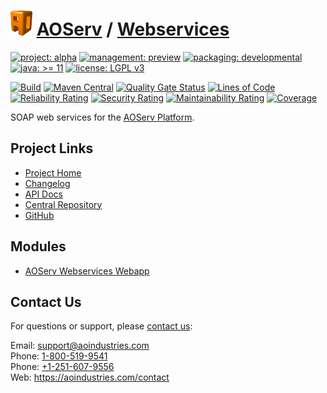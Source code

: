 # [<img src="ao-logo.png" alt="AO Logo" width="35" height="40">](https://github.com/ao-apps) [AOServ](https://aoindustries.com/aoserv/) / [Webservices](https://github.com/ao-apps/aoserv-webservices)

[![project: alpha](https://aoindustries.com/ao-badges/project-alpha.svg)](https://aoindustries.com/life-cycle#project-alpha)
[![management: preview](https://aoindustries.com/ao-badges/management-preview.svg)](https://aoindustries.com/life-cycle#management-preview)
[![packaging: developmental](https://aoindustries.com/ao-badges/packaging-developmental.svg)](https://aoindustries.com/life-cycle#packaging-developmental)  
[![java: &gt;= 11](https://aoindustries.com/ao-badges/java-11.svg)](https://docs.oracle.com/en/java/javase/11/docs/api/)
[![license: LGPL v3](https://aoindustries.com/ao-badges/license-lgpl-3.0.svg)](https://www.gnu.org/licenses/lgpl-3.0)

[![Build](https://github.com/ao-apps/aoserv-webservices/workflows/Build/badge.svg?branch=master)](https://github.com/ao-apps/aoserv-webservices/actions?query=workflow%3ABuild)
[![Maven Central](https://maven-badges.herokuapp.com/maven-central/com.aoindustries/aoserv-webservices/badge.svg)](https://maven-badges.herokuapp.com/maven-central/com.aoindustries/aoserv-webservices)
[![Quality Gate Status](https://sonarcloud.io/api/project_badges/measure?branch=master&project=com.aoapps.platform%3Aaoapps-webservices&metric=alert_status)](https://sonarcloud.io/dashboard?branch=master&id=com.aoapps.platform%3Aaoapps-webservices)
[![Lines of Code](https://sonarcloud.io/api/project_badges/measure?branch=master&project=com.aoapps.platform%3Aaoapps-webservices&metric=ncloc)](https://sonarcloud.io/component_measures?branch=master&id=com.aoapps.platform%3Aaoapps-webservices&metric=ncloc)  
[![Reliability Rating](https://sonarcloud.io/api/project_badges/measure?branch=master&project=com.aoapps.platform%3Aaoapps-webservices&metric=reliability_rating)](https://sonarcloud.io/component_measures?branch=master&id=com.aoapps.platform%3Aaoapps-webservices&metric=Reliability)
[![Security Rating](https://sonarcloud.io/api/project_badges/measure?branch=master&project=com.aoapps.platform%3Aaoapps-webservices&metric=security_rating)](https://sonarcloud.io/component_measures?branch=master&id=com.aoapps.platform%3Aaoapps-webservices&metric=Security)
[![Maintainability Rating](https://sonarcloud.io/api/project_badges/measure?branch=master&project=com.aoapps.platform%3Aaoapps-webservices&metric=sqale_rating)](https://sonarcloud.io/component_measures?branch=master&id=com.aoapps.platform%3Aaoapps-webservices&metric=Maintainability)
[![Coverage](https://sonarcloud.io/api/project_badges/measure?branch=master&project=com.aoapps.platform%3Aaoapps-webservices&metric=coverage)](https://sonarcloud.io/component_measures?branch=master&id=com.aoapps.platform%3Aaoapps-webservices&metric=Coverage)

SOAP web services for the [AOServ Platform](https://aoindustries.com/aoserv/).

## Project Links
* [Project Home](https://aoindustries.com/aoserv/webservices/)
* [Changelog](https://aoindustries.com/aoserv/webservices/changelog)
* [API Docs](https://aoindustries.com/aoserv/webservices/apidocs/)
* [Central Repository](https://central.sonatype.com/artifact/com.aoindustries/aoserv-webservices)
* [GitHub](https://github.com/ao-apps/aoserv-webservices)

## Modules
* [AOServ Webservices Webapp](https://github.com/ao-apps/aoserv-webservices-webapp)

## Contact Us
For questions or support, please [contact us](https://aoindustries.com/contact):

Email: [support@aoindustries.com](mailto:support@aoindustries.com)  
Phone: [1-800-519-9541](tel:1-800-519-9541)  
Phone: [+1-251-607-9556](tel:+1-251-607-9556)  
Web: https://aoindustries.com/contact
